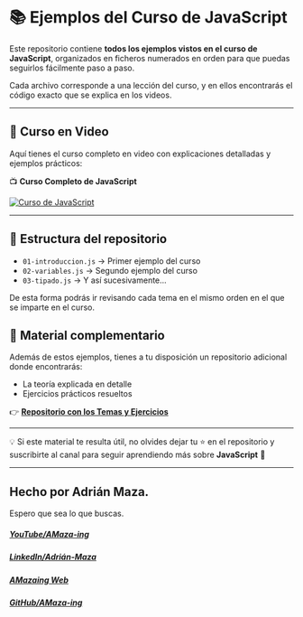 # 📚 Ejemplos del Curso de JavaScript

Este repositorio contiene **todos los ejemplos vistos en el curso de JavaScript**, organizados en ficheros numerados en orden para que puedas seguirlos fácilmente paso a paso.

Cada archivo corresponde a una lección del curso, y en ellos encontrarás el código exacto que se explica en los videos.

---

## 🎥 **Curso en Video**

Aquí tienes el curso completo en video con explicaciones detalladas y ejemplos prácticos:

📺 **Curso Completo de JavaScript**

[![Curso de JavaScript](https://img.youtube.com/vi/lD8C0NVmn7A/0.jpg)](https://www.youtube.com/watch?v=lD8C0NVmn7A&list=PLzA2VyZwsq__JeA3Xa02uWT08Ljji931m)

---

## 📂 Estructura del repositorio

- `01-introduccion.js` → Primer ejemplo del curso
- `02-variables.js` → Segundo ejemplo del curso
- `03-tipado.js` → Y así sucesivamente...

De esta forma podrás ir revisando cada tema en el mismo orden en el que se imparte en el curso.

## 📖 Material complementario

Además de estos ejemplos, tienes a tu disposición un repositorio adicional donde encontrarás:

- La teoría explicada en detalle
- Ejercicios prácticos resueltos

👉 **[Repositorio con los Temas y Ejercicios](https://github.com/Amaza-ing/Cursos-Programacion-Temas-y-Ejercicios)**

---

💡 Si este material te resulta útil, no olvides dejar tu ⭐ en el repositorio y suscribirte al canal para seguir aprendiendo más sobre **JavaScript** 🚀

---

## Hecho por Adrián Maza.

Espero que sea lo que buscas.

<div>
  <h5>
    <a href="https://www.youtube.com/@AMaza-Ing" target="_blank">
      YouTube/AMaza-ing
    </a>
  </h5>
  <h5>
    <a
      href="https://www.linkedin.com/in/adrian-maza-vazquez/"
      target="_blank"
    >
      LinkedIn/Adrián-Maza
    </a>
  </h5>
  <h5>
    <a href="https://www.amaza-ing.com/" target="_blank">
      AMazaing Web
    </a>
  </h5>
  <h5>
    <a href="https://github.com/Amaza-ing" target="_blank">
      GitHub/AMaza-ing
    </a>
  </h5>
</div>
